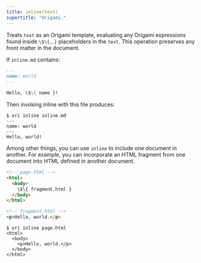 ```yaml
---
title: inline(text)
supertitle: "Origami."
---
```


Treats `text` as an Origami template, evaluating any Origami expressions found inside `\$\{`…`}` placeholders in the `text`. This operation preserves any front matter in the document.

If `inline.md` contains:

```md
---
name: world
---

Hello, \$\{ name }!
```

Then invoking inline with this file produces:

```console
$ ori inline inline.md
---
name: world
---
Hello, world!
```

Among other things, you can use `inline` to include one document in another. For example, you can incorporate an HTML fragment from one document into HTML defined in another document.

```html
<!-- page.html -->
<html>
  <body>
    \$\{ fragment.html }
  </body>
</html>
```

```html
<!-- fragment.html -->
<p>Hello, world.</p>
```

```console
$ ori inline page.html
<html>
  <body>
    <p>Hello, world.</p>
  </body>
</html>
```
